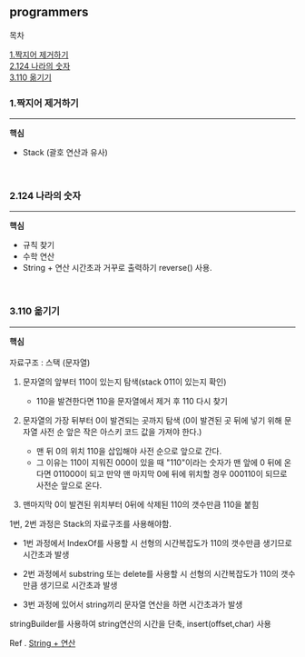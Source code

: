 ## programmers


목차

[1.짝지어 제거하기](#1짝지어-제거하기) <br>
[2.124 나라의 숫자](#2124-나라의-숫자) <br>
[3.110 옮기기](#3110-옮기기) <br>


### 1.짝지어 제거하기

---
**핵심**
- Stack (괄호 연산과 유사)

<br>

### 2.124 나라의 숫자

---
**핵심**

- 규칙 찾기
- 수학 연산
- String + 연산 시간초과
    거꾸로 출력하기 reverse() 사용.

<br>

### 3.110 옮기기

---

**핵심**<br><br>
자료구조 : 스택 (문자열)
1. 문자열의 앞부터 110이 있는지 탐색(stack 011이 있는지 확인)
   - 110을 발견한다면 110을 문자열에서 제거 후 110 다시 찾기

2. 문자열의 가장 뒤부터 0이 발견되는 곳까지 탐색 (0이 발견된 곳 뒤에 넣기 위해 문자열 사전 순 앞은 작은 아스키 코드 값을 가져야 한다.) 
    - 맨 뒤 0의 위치 110을 삽입해야 사전 순으로 앞으로 간다.
    - 그 이유는  110이 지워진  000이 있을 때 "110"이라는 숫자가 맨 앞에 0 뒤에 온다면 
    011000이 되고 만약 맨 마지막 0에 뒤에 위치할 경우 000110이 되므로 사전순 앞으로 온다.
      
3. 맨마지막 0이 발견된 위치부터 0뒤에 삭제된 110의 갯수만큼 110을 붙힘



1번, 2번 과정은 Stack의 자료구조를 사용해야함.

* 1번 과정에서 IndexOf를 사용할 시 선형의 시간복잡도가 110의 갯수만큼 생기므로 시간초과 발생

* 2번 과정에서 substring 또는 delete를 사용할 시 선형의 시간복잡도가 110의 갯수만큼 생기므로 시간초과 발생

* 3번 과정에 있어서 string끼리 문자열 연산을 하면 시간초과가 발생

stringBuilder를 사용하여 string연산의 시간을 단축, 
insert(offset,char) 사용

Ref . 
[String + 연산](https://codingdog.tistory.com/entry/java-string-%EC%97%B0%EC%82%B0-%EC%96%B4%EB%96%BB%EA%B2%8C-%EB%8F%99%EC%9E%91%ED%95%98%EB%8A%94%EC%A7%80-%EC%95%8C%EC%95%84%EB%B4%85%EC%8B%9C%EB%8B%A4)